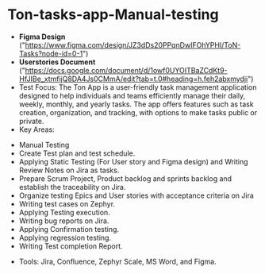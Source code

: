 # Ton-tasks-app-Manual-testing
* __Figma Design__ ("https://www.figma.com/design/JZ3dDs20PPqnDwIFOhYPHI/ToN-Tasks?node-id=0-1")
*  __Userstories Document__ ("https://docs.google.com/document/d/1owf0UYOITBaZCdKt9-HfJIBe_xtmfijQ8DA4Js0CMmA/edit?tab=t.0#heading=h.feh2abxmydji")
*	Test Focus: The Ton App is a user-friendly task management application designed to help individuals and teams efficiently manage their daily, weekly, monthly, and yearly tasks. The app offers features such as task creation, organization, and tracking, with options to make tasks public or private.
*	Key Areas: 
-	Manual Testing
-	Create Test plan and test schedule.
-	Applying Static Testing (For User story and Figma design) and Writing Review Notes on Jira as tasks.
-	Prepare Scrum Project, Product backlog and sprints backlog and establish the traceability on Jira.
-	Organize testing Epics and User stories with acceptance criteria on Jira
-	Writing test cases on Zephyr.
-	Applying Testing execution.
-	Writing bug reports on Jira.
-	Applying Confirmation testing. 
-	Applying regression testing.  
-	Writing Test completion Report. 
*	Tools:  Jira, Confluence, Zephyr Scale, MS Word, and Figma.

